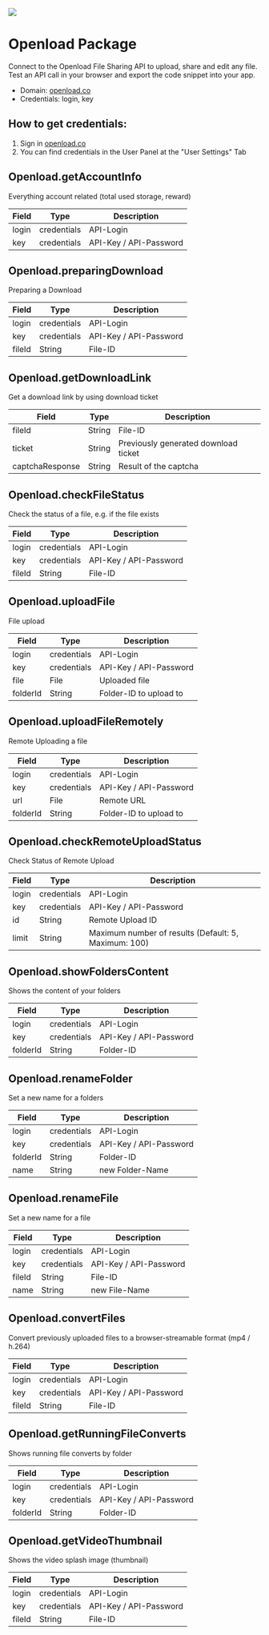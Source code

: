 <p align="left">
  <a href="https://rapidapi.com/package/Openload/functions?utm_source=RapidAPIGitHub_OpenloadFunctions&utm_medium=button&utm_content=RapidAPI_GitHub">
    <img src="https://storage.googleapis.com/rapidapi-temp/background.png"/>
  </a>
</p>


# Openload Package
Connect to the Openload File Sharing API to upload, share and edit any file. Test an API call in your browser and export the code snippet into your app.
* Domain: [openload.co](https://openload.co)
* Credentials: login, key

## How to get credentials:
1. Sign in [openload.co](https://openload.co)
2.  You can find credentials in the User Panel at the "User Settings" Tab

## Openload.getAccountInfo
Everything account related (total used storage, reward)

| Field| Type       | Description
|------|------------|----------
| login| credentials| API-Login
| key  | credentials| API-Key / API-Password

## Openload.preparingDownload
Preparing a Download

| Field | Type       | Description
|-------|------------|----------
| login | credentials| API-Login
| key   | credentials| API-Key / API-Password
| fileId| String     | File-ID

## Openload.getDownloadLink
Get a download link by using download ticket

| Field          | Type  | Description
|----------------|-------|----------
| fileId         | String| File-ID
| ticket         | String| Previously generated download ticket
| captchaResponse| String| Result of the captcha

## Openload.checkFileStatus
Check the status of a file, e.g. if the file exists

| Field | Type       | Description
|-------|------------|----------
| login | credentials| API-Login
| key   | credentials| API-Key / API-Password
| fileId| String     | File-ID

## Openload.uploadFile
File upload

| Field   | Type       | Description
|---------|------------|----------
| login   | credentials| API-Login
| key     | credentials| API-Key / API-Password
| file    | File       | Uploaded file
| folderId| String     | Folder-ID to upload to

## Openload.uploadFileRemotely
Remote Uploading a file

| Field   | Type       | Description
|---------|------------|----------
| login   | credentials| API-Login
| key     | credentials| API-Key / API-Password
| url     | File       | Remote URL
| folderId| String     | Folder-ID to upload to

## Openload.checkRemoteUploadStatus
Check Status of Remote Upload

| Field| Type       | Description
|------|------------|----------
| login| credentials| API-Login
| key  | credentials| API-Key / API-Password
| id   | String     | Remote Upload ID
| limit| String     | Maximum number of results (Default: 5, Maximum: 100)

## Openload.showFoldersContent
Shows the content of your folders

| Field   | Type       | Description
|---------|------------|----------
| login   | credentials| API-Login
| key     | credentials| API-Key / API-Password
| folderId| String     | Folder-ID

## Openload.renameFolder
Set a new name for a folders

| Field   | Type       | Description
|---------|------------|----------
| login   | credentials| API-Login
| key     | credentials| API-Key / API-Password
| folderId| String     | Folder-ID
| name    | String     | new Folder-Name

## Openload.renameFile
Set a new name for a file

| Field | Type       | Description
|-------|------------|----------
| login | credentials| API-Login
| key   | credentials| API-Key / API-Password
| fileId| String     | File-ID
| name  | String     | new File-Name

## Openload.convertFiles
Convert previously uploaded files to a browser-streamable format (mp4 / h.264)

| Field | Type       | Description
|-------|------------|----------
| login | credentials| API-Login
| key   | credentials| API-Key / API-Password
| fileId| String     | File-ID

## Openload.getRunningFileConverts
Shows running file converts by folder

| Field   | Type       | Description
|---------|------------|----------
| login   | credentials| API-Login
| key     | credentials| API-Key / API-Password
| folderId| String     | Folder-ID

## Openload.getVideoThumbnail
Shows the video splash image (thumbnail)

| Field | Type       | Description
|-------|------------|----------
| login | credentials| API-Login
| key   | credentials| API-Key / API-Password
| fileId| String     | File-ID

